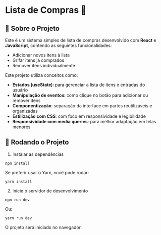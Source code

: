 # Lista de Compras 🛒

## 📌 Sobre o Projeto
Este é um sistema simples de lista de compras desenvolvido com **React** e **JavaScript**, contendo as seguintes funcionalidades:

- Adicionar novos itens à lista
- Grifar itens já comprados
- Remover itens individualmente

Este projeto utiliza conceitos como:
- **Estados (useState)**: para gerenciar a lista de itens e entradas do usuário
- **Manipulação de eventos**: como clique no botão para adicionar ou remover itens
- **Componentização**: separação da interface em partes reutilizáveis e organizadas
- **Estilização com CSS**: com foco em responsividade e legibilidade
- **Responsividade com media queries**: para melhor adaptação em telas menores

## 🚀 Rodando o Projeto
1. Instalar as dependências

```
npm install 
```
Se preferir usar o Yarn, você pode rodar:
```
yarn install
```

2. Inicie o servidor de desenvolvimento
```
npm run dev
```
Ou:
```
yarn run dev
```
O projeto será iniciado no navegador.